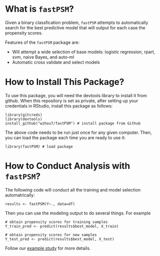 # What is `fastPSM`?

Given a binary classfication problem, `fastPSM` attempts to automatically search for the best predictive model that will output for each case the propensity scores. 

Features of the `fastPSM` package are:
* Will attempt a wide selection of base models: logistic regression, rpart, svm, naive Bayes, and auto-ml
* Automatic cross validate and select models

# How to Install This Package?

To use this package, you will need the devtools library to install it from github. 
When this repository is set as private, after setting up your credentials in RStudio, install this package as follows:

```
library(gitcreds)
library(devtools)
install_github("wzhou7/fastPSM") # install package from Github
```

The above code needs to be run just once for any given computer. Then, you can load the package each time you are ready to use it:

```
library(fastPSM) # load package
```

# How to Conduct Analysis with `fastPSM`?

The following code will conduct all the training and model selection automatrically:

```
results <- fastPSM(Y~., data=df)
```

Then you can use the modeling output to do several things. For example

```
# obtain propensity scores for training samples
Y_train_pred <- predict(results$best_model, X_train) 

# obtain propensity scores for new samples
Y_test_pred <- predict(results$best_model, X_test) 
```

Follow our [example study](docs/example.md) for more details. 

